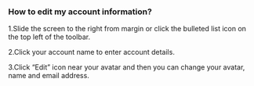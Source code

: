 ### How to edit my account information?
1.Slide the screen to the right from margin or click the bulleted list icon on the top left of the toolbar.

2.Click your account name to enter account details.

3.Click “Edit” icon near your avatar and then you can change your avatar, name and email address.
